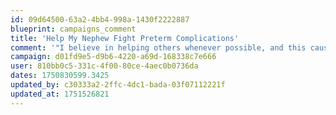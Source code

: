 ```yaml
---
id: 09d64500-63a2-4bb4-998a-1430f2222887
blueprint: campaigns_comment
title: 'Help My Nephew Fight Preterm Complications'
comment: '"I believe in helping others whenever possible, and this cause deeply resonated with me. I admire the dedication and transparency shown in your work. Wishing all the beneficiaries strength, healing, and hope."'
campaign: d01fd9e5-d9b6-4220-a69d-168338c7e666
user: 810bb0c5-331c-4f00-80ce-4aec0b0736da
dates: 1750830599.3425
updated_by: c30333a2-2ffc-4dc1-bada-03f07112221f
updated_at: 1751526821
---
```

